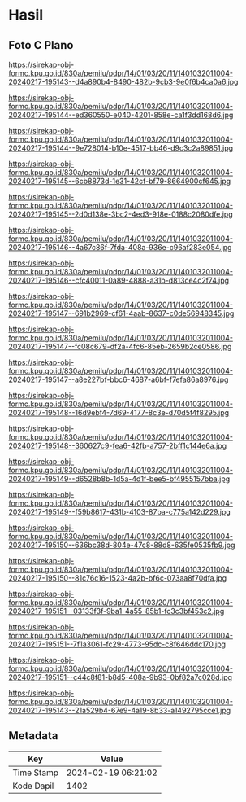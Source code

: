 # Hasil

## Foto C Plano

https://sirekap-obj-formc.kpu.go.id/830a/pemilu/pdpr/14/01/03/20/11/1401032011004-20240217-195143--d4a890b4-8490-482b-9cb3-9e0f6b4ca0a6.jpg

https://sirekap-obj-formc.kpu.go.id/830a/pemilu/pdpr/14/01/03/20/11/1401032011004-20240217-195144--ed360550-e040-4201-858e-ca1f3dd168d6.jpg

https://sirekap-obj-formc.kpu.go.id/830a/pemilu/pdpr/14/01/03/20/11/1401032011004-20240217-195144--9e728014-b10e-4517-bb46-d9c3c2a89851.jpg

https://sirekap-obj-formc.kpu.go.id/830a/pemilu/pdpr/14/01/03/20/11/1401032011004-20240217-195145--6cb8873d-1e31-42cf-bf79-8664900cf645.jpg

https://sirekap-obj-formc.kpu.go.id/830a/pemilu/pdpr/14/01/03/20/11/1401032011004-20240217-195145--2d0d138e-3bc2-4ed3-918e-0188c2080dfe.jpg

https://sirekap-obj-formc.kpu.go.id/830a/pemilu/pdpr/14/01/03/20/11/1401032011004-20240217-195146--4a67c86f-7fda-408a-936e-c96af283e054.jpg

https://sirekap-obj-formc.kpu.go.id/830a/pemilu/pdpr/14/01/03/20/11/1401032011004-20240217-195146--cfc40011-0a89-4888-a31b-d813ce4c2f74.jpg

https://sirekap-obj-formc.kpu.go.id/830a/pemilu/pdpr/14/01/03/20/11/1401032011004-20240217-195147--691b2969-cf61-4aab-8637-c0de56948345.jpg

https://sirekap-obj-formc.kpu.go.id/830a/pemilu/pdpr/14/01/03/20/11/1401032011004-20240217-195147--fc08c679-df2a-4fc6-85eb-2659b2ce0586.jpg

https://sirekap-obj-formc.kpu.go.id/830a/pemilu/pdpr/14/01/03/20/11/1401032011004-20240217-195147--a8e227bf-bbc6-4687-a6bf-f7efa86a8976.jpg

https://sirekap-obj-formc.kpu.go.id/830a/pemilu/pdpr/14/01/03/20/11/1401032011004-20240217-195148--16d9ebf4-7d69-4177-8c3e-d70d5f4f8295.jpg

https://sirekap-obj-formc.kpu.go.id/830a/pemilu/pdpr/14/01/03/20/11/1401032011004-20240217-195148--360627c9-fea6-42fb-a757-2bff1c144e6a.jpg

https://sirekap-obj-formc.kpu.go.id/830a/pemilu/pdpr/14/01/03/20/11/1401032011004-20240217-195149--d6528b8b-1d5a-4d1f-bee5-bf4955157bba.jpg

https://sirekap-obj-formc.kpu.go.id/830a/pemilu/pdpr/14/01/03/20/11/1401032011004-20240217-195149--f59b8617-431b-4103-87ba-c775a142d229.jpg

https://sirekap-obj-formc.kpu.go.id/830a/pemilu/pdpr/14/01/03/20/11/1401032011004-20240217-195150--636bc38d-804e-47c8-88d8-635fe0535fb9.jpg

https://sirekap-obj-formc.kpu.go.id/830a/pemilu/pdpr/14/01/03/20/11/1401032011004-20240217-195150--81c76c16-1523-4a2b-bf6c-073aa8f70dfa.jpg

https://sirekap-obj-formc.kpu.go.id/830a/pemilu/pdpr/14/01/03/20/11/1401032011004-20240217-195151--03133f3f-9ba1-4a55-85b1-fc3c3bf453c2.jpg

https://sirekap-obj-formc.kpu.go.id/830a/pemilu/pdpr/14/01/03/20/11/1401032011004-20240217-195151--7f1a3061-fc29-4773-95dc-c8f646ddc170.jpg

https://sirekap-obj-formc.kpu.go.id/830a/pemilu/pdpr/14/01/03/20/11/1401032011004-20240217-195151--c44c8f81-b8d5-408a-9b93-0bf82a7c028d.jpg

https://sirekap-obj-formc.kpu.go.id/830a/pemilu/pdpr/14/01/03/20/11/1401032011004-20240217-195143--21a529b4-67e9-4a19-8b33-a1492795cce1.jpg


## Metadata

| Key        | Value               |
| ---------- | ------------------- |
| Time Stamp | 2024-02-19 06:21:02 |
| Kode Dapil | 1402                |



